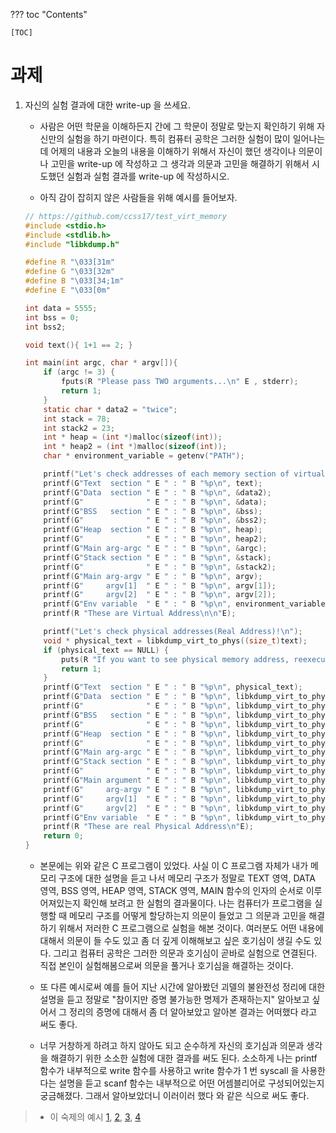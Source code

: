 ??? toc "Contents"

    [TOC]

# 과제 

1. 자신의 실험 결과에 대한 write-up 을 쓰세요. 

    - 사람은 어떤 학문을 이해하든지 간에 그 학문이 정말로 맞는지 확인하기 위해 자신만의 실험을 하기 마련이다. 특히 컴퓨터 공학은 그러한 실험이 많이 일어나는데 어제의 내용과 오늘의 내용을 이해하기 위해서 자신이 했던 생각이나 의문이나 고민을 write-up 에 작성하고 그 생각과 의문과 고민을 해결하기 위해서 시도했던 실험과 실험 결과를 write-up 에 작성하시오. 
  
    - 아직 감이 잡히지 않은 사람들을 위해 예시를 들어보자. 

    ```c
    // https://github.com/ccss17/test_virt_memory
    #include <stdio.h>
    #include <stdlib.h>
    #include "libkdump.h"

    #define R "\033[31m"
    #define G "\033[32m"
    #define B "\033[34;1m"
    #define E "\033[0m"

    int data = 5555;
    int bss = 0;
    int bss2;

    void text(){ 1+1 == 2; }

    int main(int argc, char * argv[]){
        if (argc != 3) {
            fputs(R "Please pass TWO arguments...\n" E , stderr);
            return 1;
        }
        static char * data2 = "twice";
        int stack = 78;
        int stack2 = 23;
        int * heap = (int *)malloc(sizeof(int));
        int * heap2 = (int *)malloc(sizeof(int));
        char * environment_variable = getenv("PATH");

        printf("Let's check addresses of each memory section of virtual memory system.\n");
        printf(G"Text  section " E " : " B "%p\n", text);
        printf(G"Data  section " E " : " B "%p\n", &data2);
        printf(G"              " E " : " B "%p\n", &data);
        printf(G"BSS   section " E " : " B "%p\n", &bss);
        printf(G"              " E " : " B "%p\n", &bss2);
        printf(G"Heap  section " E " : " B "%p\n", heap);
        printf(G"              " E " : " B "%p\n", heap2);
        printf(G"Main arg-argc " E " : " B "%p\n", &argc);
        printf(G"Stack section " E " : " B "%p\n", &stack);
        printf(G"              " E " : " B "%p\n", &stack2);
        printf(G"Main arg-argv " E " : " B "%p\n", argv);
        printf(G"     argv[1]  " E " : " B "%p\n", argv[1]);
        printf(G"     argv[2]  " E " : " B "%p\n", argv[2]);
        printf(G"Env variable  " E " : " B "%p\n", environment_variable);
        printf(R "These are Virtual Address\n\n"E);

        printf("Let's check physical addresses(Real Address)!\n");
        void * physical_text = libkdump_virt_to_phys((size_t)text);
        if (physical_text == NULL) {
            puts(R "If you want to see physical memory address, reexecute with root privileges!"E);
            return 1;
        }
        printf(G"Text  section " E " : " B "%p\n", physical_text);
        printf(G"Data  section " E " : " B "%p\n", libkdump_virt_to_phys((size_t)&data2));
        printf(G"              " E " : " B "%p\n", libkdump_virt_to_phys((size_t)&data));
        printf(G"BSS   section " E " : " B "%p\n", libkdump_virt_to_phys((size_t)&bss));
        printf(G"              " E " : " B "%p\n", libkdump_virt_to_phys((size_t)&bss2));
        printf(G"Heap  section " E " : " B "%p\n", libkdump_virt_to_phys((size_t)heap));
        printf(G"              " E " : " B "%p\n", libkdump_virt_to_phys((size_t)heap2));
        printf(G"Main arg-argc " E " : " B "%p\n", libkdump_virt_to_phys((size_t)&argc));
        printf(G"Stack section " E " : " B "%p\n", libkdump_virt_to_phys((size_t)&stack));
        printf(G"              " E " : " B "%p\n", libkdump_virt_to_phys((size_t)&stack2));
        printf(G"Main argument " E " : " B "%p\n", libkdump_virt_to_phys((size_t)argv));
        printf(G"     arg-argv " E " : " B "%p\n", libkdump_virt_to_phys((size_t)argv));
        printf(G"     argv[1]  " E " : " B "%p\n", libkdump_virt_to_phys((size_t)argv[1]));
        printf(G"     argv[2]  " E " : " B "%p\n", libkdump_virt_to_phys((size_t)argv[2]));
        printf(G"Env variable  " E " : " B "%p\n", libkdump_virt_to_phys((size_t)environment_variable));
        printf(R "These are real Physical Address\n"E);
        return 0;
    }
    ```

    - 본문에는 위와 같은 C 프로그램이 있었다. 사실 이 C 프로그램 자체가 내가 메모리 구조에 대한 설명을 듣고 나서 메모리 구조가 정말로 TEXT 영역, DATA 영역, BSS 영역, HEAP 영역, STACK 영역, MAIN 함수의 인자의 순서로 이루어져있는지 확인해 보려고 한 실험의 결과물이다. 나는 컴퓨터가 프로그램을 실행할 때 메모리 구조를 어떻게 할당하는지 의문이 들었고 그 의문과 고민을 해결하기 위해서 저러한 C 프로그램으로 실험을 해본 것이다. 여러분도 어떤 내용에 대해서 의문이 들 수도 있고 좀 더 깊게 이해해보고 싶은 호기심이 생길 수도 있다. 그리고 컴퓨터 공학은 그러한 의문과 호기심이 곧바로 실험으로 연결된다. 직접 본인이 실험해봄으로써 의문을 풀거나 호기심을 해결하는 것이다. 
  
    - 또 다른 예시로써 예를 들어 지난 시간에 알아봤던 괴델의 불완전성 정리에 대한 설명을 듣고 정말로 "참이지만 증명 불가능한 명제가 존재하는지" 알아보고 싶어서 그 정리의 증명에 대해서 좀 더 알아보았고 알아본 결과는 어떠했다 라고 써도 좋다. 
       
    - 너무 거창하게 하려고 하지 않아도 되고 순수하게 자신의 호기심과 의문과 생각을 해결하기 위한 소소한 실험에 대한 결과를 써도 된다. 소소하게 나는 printf 함수가 내부적으로 write 함수를 사용하고 write 함수가 1 번 syscall 을 사용한다는 설명을 듣고 scanf 함수는 내부적으로 어떤 어셈블리어로 구성되어있는지 궁금해졌다. 그래서 알아보았더니 이러이러 했다 와 같은 식으로 써도 좋다. 

>  - 이 숙제의 예시 [1](Kong.md), [2](hy.md), [3](jiniljeil.md), [4](pyojunCode.md)
